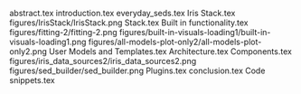 abstract.tex
introduction.tex
everyday_seds.tex
Iris Stack.tex
figures/IrisStack/IrisStack.png
Stack.tex
Built in functionality.tex
figures/fitting-2/fitting-2.png
figures/built-in-visuals-loading1/built-in-visuals-loading1.png
figures/all-models-plot-only2/all-models-plot-only2.png
User Models and Templates.tex
Architecture.tex
Components.tex
figures/iris_data_sources2/iris_data_sources2.png
figures/sed_builder/sed_builder.png
Plugins.tex
conclusion.tex
Code snippets.tex